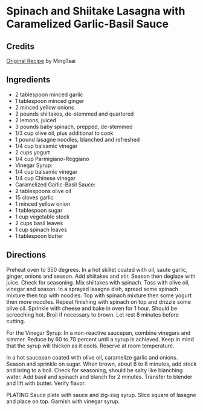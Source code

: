 # Spinach and Shiitake Lasagna with Caramelized Garlic-Basil Sauce 

<!-- BEGIN content -->

## Credits

[Original Recipe](http://www.foodtv.com/foodtv/recipe/0,6255,9612,00.html "http://www.foodtv.com/foodtv/recipe/0,6255,9612,00.html") by MingTsai

## Ingredients

- 2 tablespoon minced garlic
- 1 tablespoon minced ginger
- 2 minced yellow onions
- 2 pounds shiitakes, de-stemmed and quartered
- 2 lemons, juiced 
- 3 pounds baby spinach, prepped, de-stemmed
- 1/3 cup olive oil, plus additional to cook
- 1 pound lasagne noodles, blanched and refreshed
- 1/4 cup balsamic vinegar
- 2 cups yogurt
- 1/4 cup Parmigiano-Reggiano 
- Vinegar Syrup:
- 1/4 cup balsamic vinegar
- 1/4 cup Chinese vinegar
- Caramelized Garlic-Basil Sauce:
- 2 tablespoons olive oil
- 15 cloves garlic
- 1 minced yellow onion
- 1 tablespoon sugar
- 1 cup vegetable stock
- 2 cups basil leaves
- 1 cup spinach leaves
- 1 tablespoon butter

## Directions

Preheat oven to 350 degrees. In a hot skillet coated with oil, saute garlic, ginger, onions and season. Add shiitakes and stir. Season then deglaze with juice. Check for seasoning. Mix shiitakes with spinach. Toss with olive oil, vinegar and season. In a sprayed lasagne dish, spread some spinach mixture then top with noodles. Top with spinach mixture then some yogurt then more noodles. Repeat finishing with spinach on top and drizzle some olive oil. Sprinkle with cheese and bake in oven for 1 hour. Should be screeching hot. Broil if necessary to brown. Let rest 8 minutes before cutting.   
  
 For the Vinegar Syrup: In a non-reactive saucepan, combine vinegars and simmer. Reduce by 60 to 70 percent until a syrup is achieved. Keep in mind that the syrup will thicken as it cools. Reserve at room temperature.   
  
 In a hot saucepan coated with olive oil, caramelize garlic and onions. Season and sprinkle on sugar. When brown, about 6 to 8 minutes, add stock and bring to a boil. Check for seasoning, should be salty like blanching water. Add basil and spinach and blanch for 2 minutes. Transfer to blender and lift with butter. Verify flavor.   
  
 PLATING Sauce plate with sauce and zig-zag syrup. Slice square of lasagne and place on top. Garnish with vinegar syrup.

<!-- Saved in parser cache with key mudabon_recipe:pcache:idhash:1408-0!1!0!0!!en!2 and timestamp 20071118083212 --><!-- END content -->

